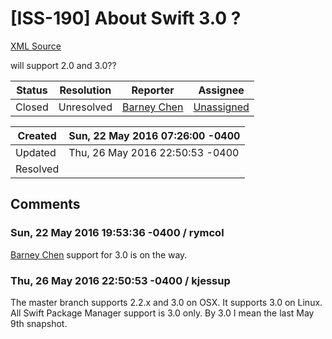 # [ISS-190] About Swift 3.0 ?

[XML Source](./xml/ISS-190.xml)
<p><p>will support 2.0 and 3.0??</p></p>





Status|Resolution|Reporter|Assignee
------|----------|--------|--------
Closed|Unresolved|[Barney Chen](Barneybook)|[Unassigned]($-1)





Created|Sun, 22 May 2016 07:26:00 -0400
-------|--------------
Updated|Thu, 26 May 2016 22:50:53 -0400
Resolved|


## Comments




### Sun, 22 May 2016 19:53:36 -0400 / rymcol 

<p><p><a href="http://jira.perfect.org:8080/secure/ViewProfile.jspa?name=Barneybook" class="user-hover" rel="Barneybook">Barney Chen</a> support for 3.0 is on the way. </p></p>


### Thu, 26 May 2016 22:50:53 -0400 / kjessup 

<p><p>The master branch supports 2.2.x and 3.0 on OSX. It supports 3.0 on Linux. All Swift Package Manager support is 3.0 only. By 3.0 I mean the last May 9th snapshot.</p></p>


